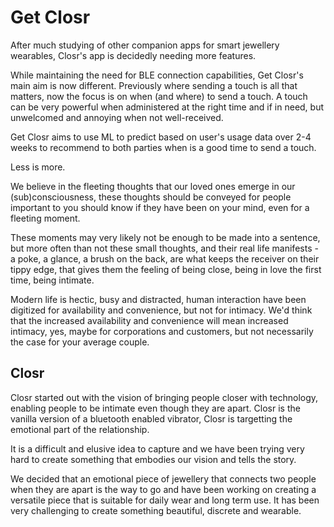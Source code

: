 # Get Closr

After much studying of other companion apps for smart jewellery wearables, Closr's app is decidedly needing more features.

While maintaining the need for BLE connection capabilities, Get Closr's main aim is now different. Previously where sending a touch is all that matters, now the focus is on when (and where) to send a touch. A touch can be very powerful when administered at the right time and if in need, but unwelcomed and annoying when not well-received. 

Get Closr aims to use ML to predict based on user's usage data over 2-4 weeks to recommend to both parties when is a good time to send a touch. 

Less is more. 

We believe in the fleeting thoughts that our loved ones emerge in our (sub)consciousness, these thoughts should be conveyed for people important to you should know if they have been on your mind, even for a fleeting moment. 

These moments may very likely not be enough to be made into a sentence, but more often than not these small thoughts, and their real life manifests - a poke, a glance, a brush on the back, are what keeps the receiver on their tippy edge, that gives them the feeling of being close, being in love the first time, being intimate. 

Modern life is hectic, busy and distracted, human interaction have been digitized for availability and convenience, but not for intimacy. We'd think that the increased availability and convenience will mean increased intimacy, yes, maybe for corporations and customers, but not necessarily the case for your average couple. 

## Closr

Closr started out with the vision of bringing people closer with technology, enabling people to be intimate even though they are apart. Closr is the vanilla version of a bluetooth enabled vibrator, Closr is targetting the emotional part of the relationship. 

It is a difficult and elusive idea to capture and we have been trying very hard to create something that embodies our vision and tells the story.

We decided that an emotional piece of jewellery that connects two people when they are apart is the way to go and have been working on creating a versatile piece that is suitable for daily wear and long term use. It has been very challenging to create something beautiful, discrete and wearable. 

